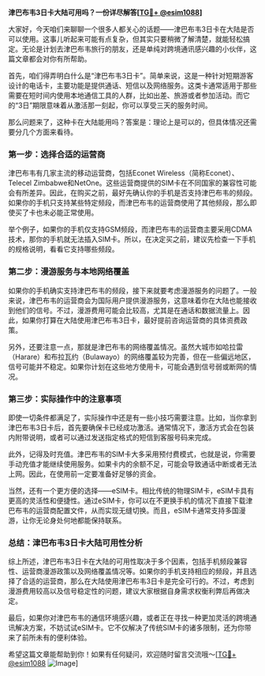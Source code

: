 **津巴布韦3日卡大陆可用吗？一份详尽解答[[TG💪+ @esim1088](https://t.me/s/esim1088)]**

大家好，今天咱们来聊聊一个很多人都关心的话题——津巴布韦3日卡在大陆是否可以使用。这事儿听起来可能有点复杂，但其实只要稍微了解清楚，就能轻松搞定。无论是计划去津巴布韦旅行的朋友，还是单纯对跨境通讯感兴趣的小伙伴，这篇文章都会对你有所帮助。

首先，咱们得弄明白什么是“津巴布韦3日卡”。简单来说，这是一种针对短期游客设计的电话卡，主要功能是提供通话、短信以及网络服务。这类卡通常适用于那些需要在短时间内使用本地通信工具的人群，比如出差、旅游或者参加活动。而它的“3日”期限意味着从激活那一刻起，你可以享受三天的服务时间。

那么问题来了，这种卡在大陆能用吗？答案是：理论上是可以的，但具体情况还需要分几个方面来看待。

### **第一步：选择合适的运营商**
津巴布韦有几家主流的移动运营商，包括Econet Wireless（简称Econet）、Telecel Zimbabwe和NetOne。这些运营商提供的SIM卡在不同国家的兼容性可能会有所差异。因此，在购买之前，最好先确认你的手机是否支持津巴布韦的频段。如果你的手机只支持某些特定频段，而津巴布韦的运营商使用了其他频段，那么即使买了卡也未必能正常使用。

举个例子，如果你的手机仅支持GSM频段，而津巴布韦的运营商主要采用CDMA技术，那你的手机就无法插入SIM卡。所以，在决定买之前，建议先检查一下手机的规格说明，看看它支持哪些频段。

### **第二步：漫游服务与本地网络覆盖**
如果你的手机确实支持津巴布韦的频段，接下来就要考虑漫游服务的问题了。一般来说，津巴布韦的运营商会为国际用户提供漫游服务，这意味着你在大陆也能接收到他们的信号。不过，漫游费用可能会比较高，尤其是在通话和数据流量上。因此，如果你打算在大陆使用津巴布韦3日卡，最好提前咨询运营商的具体资费政策。

另外，还要注意一点，那就是津巴布韦的网络覆盖情况。虽然大城市如哈拉雷（Harare）和布拉瓦约（Bulawayo）的网络覆盖较为完善，但在一些偏远地区，信号可能并不稳定。如果你计划在这些地方使用卡，可能会遇到信号弱或断网的情况。

### **第三步：实际操作中的注意事项**
即使一切条件都满足了，实际操作中还是有一些小技巧需要注意。比如，当你拿到津巴布韦3日卡后，首先要确保卡已经成功激活。通常情况下，激活方式会在包装内附带说明，或者可以通过发送指定格式的短信到客服号码来完成。

此外，记得及时充值。津巴布韦的SIM卡大多采用预付费模式，也就是说，你需要手动充值才能继续使用服务。如果卡内的余额不足，可能会导致通话中断或者无法上网。因此，在使用前一定要准备好足够的资金。

当然，还有一个更方便的选择——eSIM卡。相比传统的物理SIM卡，eSIM卡具有更高的灵活性和便捷性。通过eSIM卡，你可以在不更换手机的情况下直接下载津巴布韦的运营商配置文件，从而实现无缝切换。而且，eSIM卡通常支持多国漫游，让你无论身处何地都能保持联系。

### **总结：津巴布韦3日卡大陆可用性分析**
综上所述，津巴布韦3日卡在大陆的可用性取决于多个因素，包括手机频段兼容性、运营商漫游政策以及网络覆盖情况等。如果你的手机支持相应的频段，并且选择了合适的运营商，那么在大陆使用津巴布韦3日卡是完全可行的。不过，考虑到漫游费用较高以及信号稳定性的问题，建议大家根据自身需求权衡利弊后再做决定。

最后，如果你对津巴布韦的通信环境感兴趣，或者正在寻找一种更加灵活的跨境通讯解决方案，不妨试试eSIM卡。它不仅解决了传统SIM卡的诸多限制，还为你带来了前所未有的便利体验。

希望这篇文章能帮助到你！如果有任何疑问，欢迎随时留言交流哦～[[TG💪+ @esim1088](https://t.me/s/esim1088) ![Image](https://i.postimg.cc/4NQfJmqS/Snipaste-2025-05-13-00-14-12.png)]